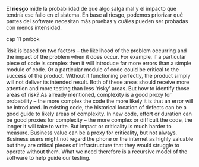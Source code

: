 El **riesgo** mide la probabilidad de que algo salga mal y el impacto que tendría ese fallo en el sistema. En base al riesgo, podemos priorizar qué partes del software necesitan más pruebas y cuáles pueden ser probadas con menos intensidad.

cap 11 pmbok

Risk is based on two factors – the likelihood of the problem occurring and the impact of the problem when it does occur. For example, if a particular piece of code is complex then it will introduce far more errors than a simple module of code. Or a particular module of code could be critical to the success of the product. Without it functioning perfectly, the product simply will not deliver its intended result. Both of these areas should receive more attention and more testing than less 'risky' areas. But how to identify those areas of risk? As already mentioned, complexity is a good proxy for probability – the more complex the code the more likely it is that an error will be introduced. In existing code, the historical location of defects can be a good guide to likely areas of complexity. In new code, effort or duration can be good proxies for complexity – the more complex or difficult the code, the longer it will take to write. But impact or criticality is much harder to measure. Business value can be a proxy for criticality, but not always. Business users might not regard the phone or the internet as highly valuable but they are critical pieces of infrastructure that they would struggle to operate without them. What we need therefore is a recursive model of the software to help guide our testing.
